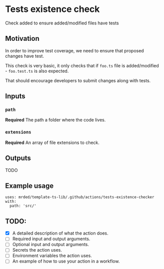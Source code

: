 # Tests existence check
Check added to ensure added/modified files have tests

## Motivation
In order to improve test coverage, we need to ensure that proposed changes have test.

This check is very basic, it only checks that if `foo.ts` file is added/modified - `foo.test.ts` is also expected.

That should encourage developers to submit changes along with tests.

## Inputs
### `path`
**Required** The path a folder where the code lives.

### `extensions`
**Required** An array of file extensions to check.

## Outputs
TODO

## Example usage
```
uses: mrded/template-ts-lib/.github/actions/tests-existence-checker 
with:
  path: 'src/'
```

## TODO:
- [x] A detailed description of what the action does.
- [ ] Required input and output arguments.
- [ ] Optional input and output arguments.
- [ ] Secrets the action uses.
- [ ] Environment variables the action uses.
- [ ] An example of how to use your action in a workflow.
